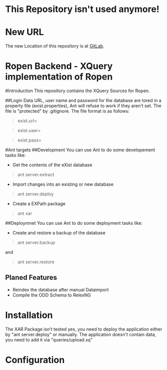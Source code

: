 This Repository isn't used anymore!
===================================

# New URL
The new Location of this repository is at [GitLab](https://gitlab.gwdg.de/subugoe/archaeo18/ropen-backend).

Ropen Backend - XQuery implementation of Ropen
==============================================

#Introduction
This repository contains the XQuery Sources for Ropen. 

##Login Data
URL, user name and password for the database are tored in a property file (exist.properties), Ant will refuse to work if they aren't set. The file is "protected" by .gitignore. The file format is as follows:

> exist.url=

> exist.user=

> exist.pass=

#Ant targets
##Development
You can use Ant to do some developement tasks like:

* Get the contents of the eXist database

>ant server.extract

* Import changes into an existing or new database

> ant server.deploy

* Create a EXPath package

>ant xar

##Deploymnet
You can use Ant to do some deployment tasks like:

* Create and restore a backup of the database

> ant server.backup

and
> ant server.restore

## Planed Features
* Reindex the database after manual Dataimport
* Compile the ODD Schema to RelexNG


# Installation
The XAR Package isn't tested yes, you need to deploy the application either by "ant server.deploy" or manually. The application doesn't contain data, you need to add it via "queries/upload.xq"

# Configuration
